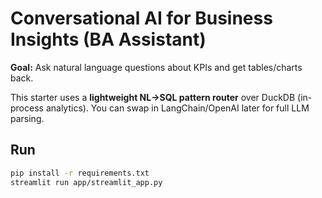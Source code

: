 # Conversational AI for Business Insights (BA Assistant)

**Goal:** Ask natural language questions about KPIs and get tables/charts back.

This starter uses a **lightweight NL→SQL pattern router** over DuckDB (in-process analytics). 
You can swap in LangChain/OpenAI later for full LLM parsing.

## Run
```bash
pip install -r requirements.txt
streamlit run app/streamlit_app.py
```
